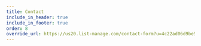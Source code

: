```yaml
---
title: Contact
include_in_header: true
include_in_footer: true
order: 8
override_url: https://us20.list-manage.com/contact-form?u=4c22ad06d9be5545d76b9616f&form_id=a7edcd65c133a254529b2cb89a43d66a
---
```

